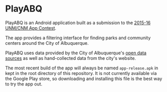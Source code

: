 # PlayABQ

PlayABQ is an Android application built as a submission to the [2015-16 UNM/CNM App Contest][App Contest].

The app provides a filtering interface for finding parks and community centers around the City of Albuquerque.

PlayABQ uses data provided by the City of Albuquerque's [open data sources][CABQ opendata] as well as hand-collected data from the city's website.

The most recent build of the app will always be named `app-release.apk` in kept in the root directory of this repository.  It is not currently available via the Google Play store, so downloading and installing this file is the best way to try the app out.


[App Contest]: http://appcontest.unm.edu/
[CABQ opendata]: https://www.cabq.gov/abq-data/
